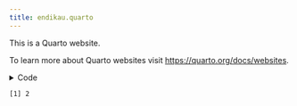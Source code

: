 ```yaml
---
title: endikau.quarto
---
```



This is a Quarto website.

To learn more about Quarto websites visit <https://quarto.org/docs/websites>.

<details class="code-fold">
<summary>Code</summary>

``` r
1 + 1
```

</details>

    [1] 2
